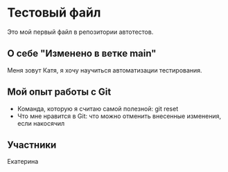 # Тестовый файл

Это мой первый файл в репозитории автотестов.

## О себе "Изменено в ветке main"

Меня зовут Катя, я хочу научиться автоматизации тестирования.

## Мой опыт работы с Git

* Команда, которую я считаю самой полезной: git reset 
* Что мне нравится в Git:  что можно отменить внесенные изменения, если накосячил

## Участники

Екатерина
